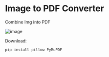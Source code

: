 # Image to PDF Converter
Combine Img into PDF

![image](https://github.com/user-attachments/assets/0dec85dd-da64-4873-8d5f-c1de0e458ccf)

Download: 

```python
pip install pillow PyMuPDF
```
